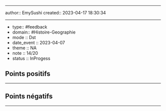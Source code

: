 



---
author:: EmySushi
created:: 2023-04-17 18:30:34

---

- type:: #feedback
- domain::  #Histoire-Geographie
- mode :: Dst
- date_event :: 2023-04-07
- theme :: NA
- note :: 14/20
- status :: InProgess


## Points positifs
---



## Points négatifs
---





